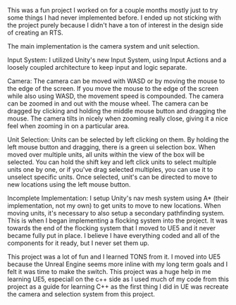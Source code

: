 This was a fun project I worked on for a couple months mostly just to try some things I had never implemented before. I ended up not sticking with the project purely because I didn't have a ton of interest in the design side of creating an RTS.

The main implementation is the camera system and unit selection. 

Input System:
  I utilized Unity's new Input System, using Input Actions and a loosely coupled architecture to keep input and logic separate.

Camera:
  The camera can be moved with WASD or by moving the mouse to the edge of the screen.
  If you move the mouse to the edge of the screen while also using WASD, the movement speed is compounded. 
  The camera can be zoomed in and out with the mouse wheel.
  The camera can be dragged by clicking and holding the middle mouse button and dragging the mouse. 
  The camera tilts in nicely when zooming really close, giving it a nice feel when zooming in on a particular area.

Unit Selection:
  Units can be selected by left clicking on them.
  By holding the left mouse button and dragging, there is a green ui selection box. When moved over multiple units, all units within the view of the box will be selected.
  You can hold the shift key and left click units to select multiple units one by one, or if you've drag selected multiples, you can use it to unselect specific units.
  Once selected, unit's can be directed to move to new locations using the left mouse button.

Incomplete Implementation:
  I setup Unity's nav mesh system using A* (their implementation, not my own) to get units to move to new locations.
  When moving units, it's necessary to also setup a secondary pathfinding system. This is when I began implementing a flocking system into the project.
  It was towards the end of the flocking system that I moved to UE5 and it never became fully put in place. I believe I have everything coded and all of the components for it ready, but I 
  never set them up. 

  This project was a lot of fun and I learned TONS from it. I moved into UE5 because the Unreal Engine seems more inline with my long term goals and I felt it was time to make the switch. 
  This project was a huge help in me learning UE5, especiall on the c++ side as I used much of my code from this project as a guide for learning C++ as the first thing I did in UE was recreate the camera and selection system from this project.
  
  
